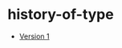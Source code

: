history-of-type
===============

- [Version 1](evamariagarcia.github.io/history-of-type/johnbaskerville.html)

